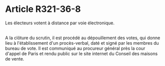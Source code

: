 # Article R321-36-8

<p>Les électeurs votent à distance par voie électronique.<br/><br/>

A la clôture du scrutin, il est procédé au dépouillement des votes, qui donne lieu à l'établissement d'un procès-verbal, daté et signé par les membres du bureau de vote. Il est communiqué au procureur général près la cour d'appel de Paris et rendu public sur le site internet du Conseil des maisons de vente.</p>